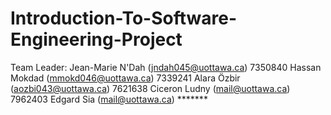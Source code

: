 # Introduction-To-Software-Engineering-Project

Team Leader: Jean-Marie N'Dah    (jndah045@uottawa.ca) 7350840 
                        Hassan Mokdad   (mmokd046@uottawa.ca) 7339241
                        Alara Özbir    (aozbi043@uottawa.ca) 7621638
                        Ciceron Ludny (mail@uottawa.ca) 7962403
                        Edgard Sia (mail@uottawa.ca) *******
